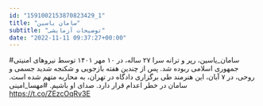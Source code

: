 ```yaml
---
id: "1591002153870823429_1"
title: "سامان یاسین"
subtitle: "توضیحات آزمایشی"
date: "2022-11-11 09:37:27+00:00"
---
```

#سامان_یاسین، رپر و ترانه سرا ۲۷ ساله، در ۱۰ مهر ۱۴۰۱ توسط نیروهای امنیتی جمهوری اسلامی ربوده شد.
پس از چندین هفته بازجویی و شکنجه شدید جسمی و روحی، در ۷ آبان، این هنرمند طی برگزاری دادگاه در تهران، به محاربه متهم شده است.
سامان در خطر اعدام قرار دارد.
صدای او باشیم.
#مهسا_امینی https://t.co/ZEzcOqRv3E
